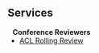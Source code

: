 ## Services

<h4 style="margin:0 10px 0;">Conference Reviewers</h4>

<ul style="margin:0 0 5px;">
  <li><a href="https://aclrollingreview.org/"><autocolor>ACL Rolling Review</autocolor></a></li>
</ul>

